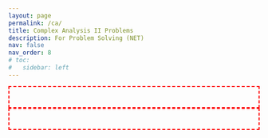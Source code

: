 ```yaml
---
layout: page
permalink: /ca/
title: Complex Analysis II Problems
description: For Problem Solving (NET)
nav: false
nav_order: 8
# toc:
#   sidebar: left
---
```

<!-- <h1>Type: Column Question</h1>
<h2>all MCQs in the set are listed, one may attempt one or more whichever one chooses</h2> -->
<div id="h5p-container-11" style="border: 2px dashed red; 
padding: 20px; text-align: center; 
max-width: 800px; margin: 0 auto;"></div>
<script>
  (function() {
    let h5pContainer = document.getElementById("h5p-container-11"); // div tag ID
    let h5pJsonPath = '/H5P/column-87-complex-set2'; // YOUR H5P FILE (THIS IS A FOLDER PATH)
    if (!document.getElementById('h5p-bundle-js')) {
      let script = document.createElement('script');
      script.id = 'h5p-bundle-js';
      script.src = '/libs/h5p/main.bundle.js';
      h5pContainer.parentNode.insertBefore(script, h5pContainer.nextSibling);
    }
    window.addEventListener("load", function() {
      const options = {
        h5pJsonPath: h5pJsonPath,
        frameJs: '/libs/h5p/frame.bundle.js',
        frameCss: '/libs/h5p/styles/h5p.css',
      }
      new H5PStandalone.H5P(h5pContainer, options);
    });
  }) ();
</script>

<!-- <h1>Type: Column Question</h1>
<h2>all MCQs in the set are listed, one may attempt one or more whichever one chooses</h2> -->
<div id="h5p-container-12" style="border: 2px dashed red; 
padding: 20px; text-align: center; 
max-width: 800px; margin: 0 auto;"></div>
<script>
  (function() {
    let h5pContainer = document.getElementById("h5p-container-12"); // div tag ID
    let h5pJsonPath = '/H5P/column-85-complex-set1'; // YOUR H5P FILE (THIS IS A FOLDER PATH)
    if (!document.getElementById('h5p-bundle-js')) {
      let script = document.createElement('script');
      script.id = 'h5p-bundle-js';
      script.src = '/libs/h5p/main.bundle.js';
      h5pContainer.parentNode.insertBefore(script, h5pContainer.nextSibling);
    }
    window.addEventListener("load", function() {
      const options = {
        h5pJsonPath: h5pJsonPath,
        frameJs: '/libs/h5p/frame.bundle.js',
        frameCss: '/libs/h5p/styles/h5p.css',
      }
      new H5PStandalone.H5P(h5pContainer, options);
    });
  }) ();
</script>